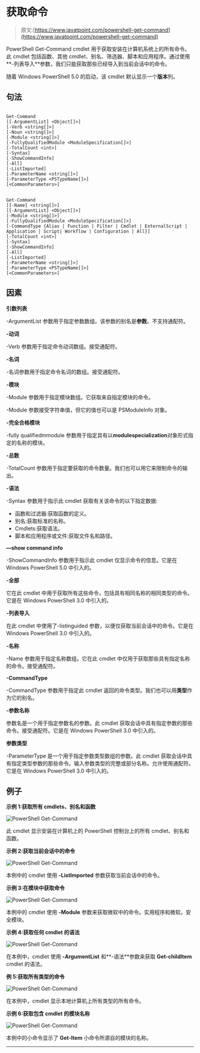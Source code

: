 # 获取命令

> 原文:[https://www.javatpoint.com/powershell-get-command](https://www.javatpoint.com/powershell-get-command)

PowerShell Get-Command cmdlet 用于获取安装在计算机系统上的所有命令。此 cmdlet 包括函数、其他 cmdlet、别名、筛选器、脚本和应用程序。通过使用**-列表导入**参数，我们只能获取那些已经导入到当前会话中的命令。

随着 Windows PowerShell 5.0 的启动，该 cmdlet 默认显示一个**版本**列。

## 句法

```

Get-Command 
[[-ArgumentList] <Object[]>] 
[-Verb <string[]>] 
[-Noun <string[]>] 
[-Module <string[]>]
[-FullyQualifiedModule <ModuleSpecification[]>] 
[-TotalCount <int>] 
[-Syntax] 
[-ShowCommandInfo] 
[-All]
[-ListImported] 
[-ParameterName <string[]>] 
[-ParameterType <PSTypeName[]>]  
[<CommonParameters>]

```

```

Get-Command 
[[-Name] <string[]>] 
[[-ArgumentList] <Object[]>] 
[-Module <string[]>] 
[-FullyQualifiedModule <ModuleSpecification[]>] 
[-CommandType {Alias | Function | Filter | Cmdlet | ExternalScript | Application | Script| Workflow | Configuration | All}] 
[-TotalCount <int>] 
[-Syntax] 
[-ShowCommandInfo] 
[-All] 
[-ListImported]
[-ParameterName <string[]>] 
[-ParameterType <PSTypeName[]>]  
[<CommonParameters>]

```

## 因素

**引数列表**

-ArgumentList 参数用于指定参数数组。该参数的别名是**参数**。不支持通配符。

**-动词**

-Verb 参数用于指定命令动词数组。接受通配符。

**-名词**

-名词参数用于指定命令名词的数组。接受通配符。

**-模块**

-Module 参数用于指定模块数组。它获取来自指定模块的命令。

-Module 参数接受字符串值，但它的值也可以是 PSModuleInfo 对象。

**-完全合格模块**

-fully qualifiedmmodule 参数用于指定具有以**modulespecialization**对象形式指定的名称的模块。

**-总数**

-TotalCount 参数用于指定要获取的命令数量。我们也可以用它来限制命令的输出。

**-语法**

-Syntax 参数用于指示此 cmdlet 获取有关该命令的以下指定数据:

*   函数和过滤器:获取函数的定义。
*   别名:获取标准的名称。
*   Cmdlets:获取语法。
*   脚本和应用程序或文件:获取文件名和路径。

**—show command info**

-ShowCommandInfo 参数用于指示此 cmdlet 仅显示命令的信息。它是在 Windows PowerShell 5.0 中引入的。

**-全部**

它在此 cmdlet 中用于获取所有这些命令，包括具有相同名称的相同类型的命令。它是在 Windows PowerShell 3.0 中引入的。

**-列表导入**

在此 cmdlet 中使用了-listinguided 参数，以便仅获取当前会话中的命令。它是在 Windows PowerShell 3.0 中引入的。

**-名称**

-Name 参数用于指定名称数组。它在此 cmdlet 中仅用于获取那些具有指定名称的命令。接受通配符。

**-CommandType**

-CommandType 参数用于指定此 cmdlet 返回的命令类型。我们也可以用**类型**作为它的别名。

**-参数名称**

参数名是一个用于指定参数名的参数。此 cmdlet 获取会话中具有指定参数的那些命令。接受通配符。它是在 Windows PowerShell 3.0 中引入的。

**参数类型**

-ParameterType 是一个用于指定参数类型数组的参数。此 cmdlet 获取会话中具有指定类型参数的那些命令。输入参数类型的完整或部分名称。允许使用通配符。它是在 Windows PowerShell 3.0 中引入的。

## 例子

**示例 1:获取所有 cmdlets、别名和函数**

![PowerShell Get-Command](../Images/0ac2e0bf95eb716f570e4eb558a0b75c.png)

此 cmdlet 显示安装在计算机上的 PowerShell 控制台上的所有 cmdlet、别名和函数。

**示例 2:获取当前会话中的命令**

![PowerShell Get-Command](../Images/717657f1d34aa811ae4ba96a86d489ef.png)

本例中的 cmdlet 使用 **-ListImported** 参数获取当前会话中的命令。

**示例 3:在模块中获取命令**

![PowerShell Get-Command](../Images/c8cc8b9b26fe41a4fd1399e293c32a3d.png)

本例中的 cmdlet 使用 **-Module** 参数来获取微软中的命令。实用程序和微软。安全模块。

**示例 4:获取任何 cmdlet 的语法**

![PowerShell Get-Command](../Images/589e2f50cbc49a3158338aef8bbc3ca5.png)

在本例中，cmdlet 使用 **-ArgumentList** 和**-语法**参数来获取 **Get-childItem** cmdlet 的语法。

**例 5:获取所有类型的命令**

![PowerShell Get-Command](../Images/ab072cca1f674562065d3fee695b76f5.png)

在本例中，cmdlet 显示本地计算机上所有类型的所有命令。

**示例 6:获取包含 cmdlet 的模块名称**

![PowerShell Get-Command](../Images/dd145fdba221381be2129af3d3b97a99.png)

本例中的小命令显示了 **Get-Item** 小命令所源自的模块的名称。

* * *